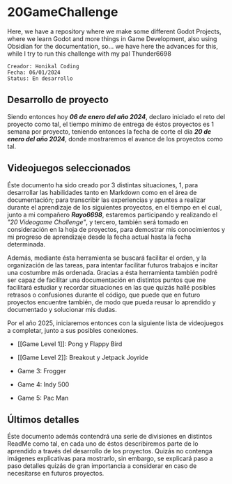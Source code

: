 # 20GameChallenge
Here, we have a repository where we make some different Godot Projects, where we learn Godot and more things in Game Development, also using Obsidian for the documentation, so... we have here the advances for this, while I try to run this challenge with my pal Thunder6698

```
Creador: Honikal Coding
Fecha: 06/01/2024
Status: En desarrollo
```

## Desarrollo de proyecto

Siendo entonces hoy ***06 de enero del año 2024***, declaro iniciado el reto del proyecto como tal, el tiempo mínimo de entrega de éstos proyectos es 1 semana por proyecto, teniendo entonces la fecha de corte el día ***20 de enero del año 2024***, donde mostraremos el avance de los proyectos como tal.

## Videojuegos seleccionados

Éste documento ha sido creado por 3 distintas situaciones, 1, para desarrollar las habilidades tanto en Markdown como en el área de documentación; para transcribir las experiencias y apuntes a realizar durante el aprendizaje de los siguientes proyectos, en el tiempo en el cual, junto a mi compañero ***Rayo6698***, estaremos participando y realizando el *"20 Videogame Challenge"*, y tercero, también será tomado en consideración en la hoja de proyectos, para demostrar mis conocimientos y mi progreso de aprendizaje desde la fecha actual hasta la fecha determinada.

Además, mediante ésta herramienta se buscará facilitar el orden, y la organización de las tareas, para intentar facilitar futuros trabajos e incitar una costumbre más ordenada. Gracias a ésta herramienta también podré ser capaz de facilitar una documentación en distintos puntos que me facilitará estudiar y recordar situaciones en las que quizás hallé posibles retrasos o confusiones durante el código, que puede que en futuro proyectos encuentre también, de modo que pueda reusar lo aprendido y documentado y solucionar mis dudas.

Por el año 2025, iniciaremos entonces con la siguiente lista de videojuegos a completar, junto a sus posibles conexiones.

* [[Game Level 1]]: Pong y Flappy Bird

* [[Game Level 2]]: Breakout y Jetpack Joyride

* Game 3: Frogger
* Game 4: Indy 500
* Game 5: Pac Man

## Últimos detalles

Éste documento además contendrá una serie de divisiones en distintos ReadMe como tal, en cada uno de éstos describiremos parte de lo aprendido a través del desarrollo de los proyectos. Quizás no contenga imágenes explicativas para mostrarlo, sin embargo, se explicará paso a paso detalles quizás de gran importancia a considerar en caso de necesitarse en futuros proyectos.




